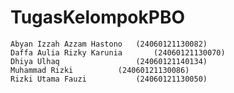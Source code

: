 # TugasKelompokPBO
    Abyan Izzah Azzam Hastono 	(24060121130082)
    Daffa Aulia Rizky Karunia 		(24060121130070)
    Dhiya Ulhaq 				(24060121140134)
    Muhammad Rizki 			(24060121130086)
    Rizki Utama Fauzi 			(24060121130050)
